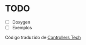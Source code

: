 # TODO

- [ ] Doxygen
- [ ] Exemplos

Código traduzido de [Controllers Tech](https://controllerstech.com/glcd-128x64-st7920-interfacing-with-stm32/)
